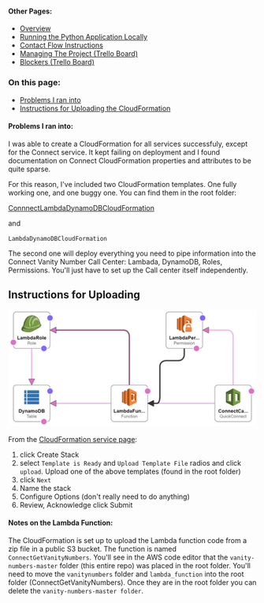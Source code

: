 #### Other Pages:
- [Overview](README.md)
- [Running the Python Application Locally](RUNPYTHONAPP.md)
- [Contact Flow Instructions](CONTACTFLOW.md)
- [Managing The Project (Trello Board)](https://trello.com/b/MtaGkEdG/voicefoundry-code-challenge)
- [Blockers (Trello Board)](https://trello.com/b/MtaGkEdG/voicefoundry-code-challenge)

### On this page:
- [Problems I ran into](#problems-i-ran-into)
- [Instructions for Uploading the CloudFormation](#instructions-for-uploading)

#### Problems I ran into:

I was able to create a CloudFormation for all services successfuly, except for the Connect service. It kept failing on deployment and I found documentation on Connect CloudFormation properties and attributes to be quite sparse. 

For this reason, I've included two CloudFormation templates. One fully working one, and one buggy one. You can find them in the root folder: 


[ConnnectLambdaDynamoDBCloudFormation](ConnnectLambdaDynamoDBCloudFormation)

and
```
LambdaDynamoDBCloudFormation
```
The second one will deploy everything you need to pipe information into the Connect Vanity Number Call Center: Lambada, DynamoDB, Roles, Permissions. You'll just have to set up the Call center itself independently. 

## Instructions for Uploading
![alt text](ConnectLambdaDynamoDBCloudFormation-designer.png)

From the [CloudFormation service page](https://us-west-2.console.aws.amazon.com/cloudformation/home?region=us-west-2#/):
1. click Create Stack 
2. select ``` Template is Ready ``` and ``` Upload Template File ``` radios and click ``` upload ```. Upload one of the above templates (found in the root folder)
3. click ``` Next ```
4. Name the stack
5. Configure Options (don't really need to do anything)
6. Review, Acknowledge click Submit

#### Notes on the Lambda Function:

The CloudFormation is set up to upload the Lambda function code from a zip file in a public S3 bucket. The function is named ```ConnectGetVanityNumbers```. You'll see in the AWS code editor that the ```vanity-numbers-master``` folder (this entire repo) was placed in the root folder. You'll need to move the ```vanitynumbers``` folder and ```lambda_function``` into the root folder (ConnectGetVanityNumbers). Once they are in the root folder you can delete the ```vanity-numbers-master folder```.






